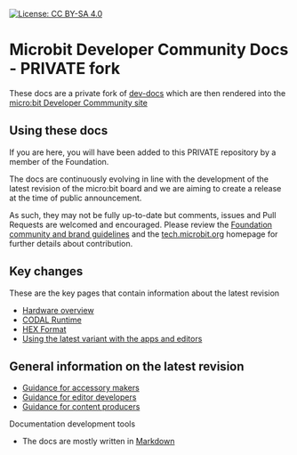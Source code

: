 [![License: CC BY-SA 4.0](https://img.shields.io/badge/License-CC%20BY--SA%204.0-lightgrey.svg)](https://creativecommons.org/licenses/by-sa/4.0/)

# Microbit Developer Community Docs - PRIVATE fork

These docs are a private fork of [dev-docs](https://github.com/microbit-foundation/dev-docs) which are then rendered into the [micro:bit Developer Commmunity site](http://tech.microbit.org)

## Using these docs

If you are here, you will have been added to this PRIVATE repository by a member of the Foundation.

The docs are continuously evolving in line with the development of the latest revision of the micro:bit board and we are aiming to create a release at the time of public announcement.

As such, they may not be fully up-to-date but comments, issues and Pull Requests are welcomed and encouraged. Please review the [Foundation community and brand guidelines](https://microbit.org/community/) and the [tech.microbit.org](http://tech.microbit.org) homepage for further details about contribution.

## Key changes
These are the key pages that contain information about the latest revision

- [Hardware overview](hardware/index.md)
- [CODAL Runtime](software/runtime.md)
- [HEX Format](software/hex-format.md)
- [Using the latest variant with the apps and editors](software/testing.md)

## General information on the latest revision
- [Guidance for accessory makers](latest-revision/latest-revision-accessories.md)
- [Guidance for editor developers](latest-revision/latest-revision-editors.md)
- [Guidance for content producers](latest-revision/latest-revision-content.md)


Documentation development tools
 - The docs are mostly written in [Markdown](https://github.com/adam-p/markdown-here/wiki/Markdown-Cheatsheet) 
